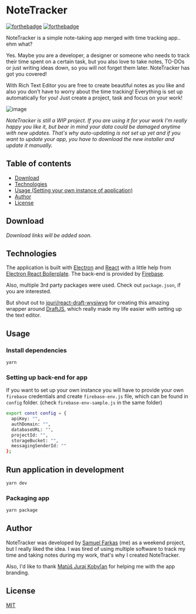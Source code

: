 # NoteTracker 
[![forthebadge](http://forthebadge.com/images/badges/built-with-love.svg)](http://forthebadge.com)
[![forthebadge](https://forthebadge.com/images/badges/made-with-javascript.svg)](https://forthebadge.com)


NoteTracker is a simple note-taking app merged with time tracking app.. ehm what?

Yes. Maybe you are a developer, a designer or someone who needs to track their time spent on a certain task, but you also love to take notes, TO-DOs or just writing ideas down, so you will not forget them later. NoteTracker has got you covered!

With Rich Text Editor you are free to create beautiful notes as you like and also you don't have to worry about the time tracking! Everything is set up automatically for you! Just create a project, task and focus on your work!

![image](https://user-images.githubusercontent.com/24323087/52904720-55c05d80-3230-11e9-9586-1cbc472c4b26.png)

*NoteTracker is still a WIP project. If you are using it for your work I'm really happy you like it, but bear in mind your data could be damaged anytime with new updates. That's why auto-updating is not set up yet and if you want to update your app, you have to download the new installer and update it manually.*

## Table of contents

- [Download](#download)
- [Technologies](#technologies)
- [Usage (Setting your own instance of application)](#usage)
- [Author](#author)
- [License](#license)

## Download
*Download links will be added soon.*

## Technologies

The application is built with [Electron](https://electronjs.org/) and [React](https://reactjs.org/) with a little help from [Electron React Boilerplate](https://github.com/electron-react-boilerplate/electron-react-boilerplate).
The back-end is provided by [Firebase](https://firebase.google.com/).

Also, multiple 3rd party packages were used. Check out `package.json`, if you are interested.

But shout out to [jpuri/react-draft-wysiwyg](https://github.com/jpuri/react-draft-wysiwyg) for creating this amazing wrapper around [DraftJS](https://draftjs.org/), which really made my life easier with setting up the text editor.

## Usage
### Install dependencies
```bash
yarn
```
### Setting up back-end for app

If you want to set up your own instance you will have to provide your own `firebase` credentials and create `firebase-env.js` file, which can be found in `config` folder. (check `firebase-env-sample.js` in the same folder)

```bash
export const config = {
  apiKey: "",
  authDomain: "",
  databaseURL: "",
  projectId: "",
  storageBucket: "",
  messagingSenderId: ""
};

```

## Run application in development
```bash
yarn dev
```

### Packaging app
```bash
yarn package
```

## Author
NoteTracker was developed by [Samuel Farkas](https://github.com/samuelfarkas) (me) as a weekend project, but I really liked the idea. I was tired of using multiple software to track my time and taking notes during my work, that's why I created NoteTracker.

Also, I'd like to thank [Matúš Juraj Kobyľan](https://www.behance.net/user/?username=matusjurajkobylan) for helping me with the app branding.  

## License
[MIT](https://choosealicense.com/licenses/mit/)
